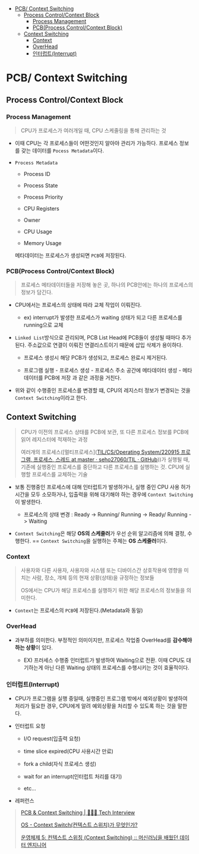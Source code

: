 - [PCB/ Context Switching](#pcb-context-switching)
  - [Process Control/Context Block](#process-controlcontext-block)
    - [Process Management](#process-management)
    - [PCB(Process Control/Context Block)](#pcbprocess-controlcontext-block)
  - [Context Switching](#context-switching)
    - [Context](#context)
    - [OverHead](#overhead)
    - [인터럽트(Interrupt)](#인터럽트interrupt)

# PCB/ Context Switching

## Process Control/Context Block

### Process Management

> CPU가 프로세스가 여러개일 때, CPU 스케줄링을 통해 관리하는 것

- 이때 CPU는 각 프로세스들이 어떤것인지 알아야 관리가 가능하다. 프로세스 정보를 갖는 데이터를 `Pocess Metadata`이다.

- `Process Metadata`
  
  - Process ID
  
  - Process State
  
  - Process Priority
  
  - CPU Registers
  
  - Owner
  
  - CPU Usage
  
  - Memory Usage
  
  메타데이터는 프로세스가 생성되면 `PCB`에 저장된다.

### PCB(Process Control/Context Block)

> 프로세스 메타데이터들을 저장해 놓은 곳, 하나의 PCB안에는 하나의 프로세스의 정보가 담긴다.

- CPU에서는 프로세스의 상태에 따라 교체 작업이 이뤄진다. 
  
  - ex) interrupt가 발생한 프로세스가 waiting 상태가 되고 다른 프로세스를 running으로 교체

- `Linked List`방식으로 관리되며, PCB List Head에 PCB들이 생성될 때마다 추가된다. 주소값으로 연결이 이뤄진 연결리스트이기 때문에 삽입 삭제가 용이하다.
  
  - 프로세스 생성시 해당 PCB가 생성되고, 프로세스 완료시 제거된다.
  
  - 프로그램 실행 - 프로세스 생성 - 프로세스 주소 공간에 메타데이터 생성 - 메타데이터를 PCB에 저장 과 같은 과정을 거친다.

- 위와 같이 수행중인 프로세스를 변경할 떄, CPU의 레지스터 정보가 변경되는 것을 `Context Switching`이라고 한다.

## Context Switching

> CPU가 이전의 프로세스 상태를 PCB에 보관, 또 다른 프로세스 정보를 PCB에 읽어 레지스터에 적재하는 과정
> 
> 여러개의 프로세스([멀티프로세스]([TIL/CS/Operating System/220915 프로그램, 프로세스, 스레드 at master · seho27060/TIL · GitHub](https://github.com/seho27060/TIL/tree/master/CS/Operating%20System/220915%20%ED%94%84%EB%A1%9C%EA%B7%B8%EB%9E%A8%2C%20%ED%94%84%EB%A1%9C%EC%84%B8%EC%8A%A4%2C%20%EC%8A%A4%EB%A0%88%EB%93%9C)))가 실행될 때, 기존에 실행중인 프로세스를 중단하고 다른 프로세스를 실행하는 것. CPU에 실행할 프로세스를 교체하는 기술

- 보통 진행중인 프로세스에 대해 인터럽트가 발생하거나, 실행 중인 CPU 사용 허가 시간을 모두 소모하거나, 입출력을 위해 대기해야 하는 경우에 `Context Switching`이 발생한다.
  
  - 프로세스의 상태 변경 : Ready -> Running/ Running -> Ready/ Running -> Waiting

- `Context Switching`은 해당 **OS의 스케줄러**가 우선 순위 알고리즘에 의해 결정, 수행한다. == `Context Switching`을 실행하는 주체는 **OS 스케줄러**이다.

### Context

> 사용자와 다른 사용자, 사용자와 시스템 또는 디바이스간 상호작용에 영향을 미치는 사람, 장소, 개체 등의 현재 상황(상태)을 규정하는 정보들
> 
> OS에서는 CPU가 해당 프로세스를 실행하기 위한 해당 프로세스의 정보들을 의미한다.

- `Context`는 프로세스의 `PCB`에 저장된다.(Metadata와 동일)

### OverHead

- 과부하를 의미한다. 부정적인 의미이지만, 프로세스 작업중 OverHead를 **감수해야 하는 상황**이 있다.
  
  - EX) 프러세스 수행중 인터럽트가 발생하여 Waiting으로 전환. 이때 CPU도 대기하는게 아닌 다른 Waiting 상태의 프로세스를 수행시키는 것이 효율적이다.

### 인터럽트(Interrupt)

- CPU가 프로그램을 실행 중일때, 실행중인 프로그램 밖에서 예외상황이 발생하여 처리가 필요한 경우, CPU에게 알려 예외상황을 처리할 수 있도록 하는 것을 말한다.


- 인터럽트 요청
  
  - I/O request(입출력 요청)
  
  - time slice expired(CPU 사용시간 만료)
  
  - fork a child(자식 프로세스 생성)
  
  - wait for an interrupt(인터럽트 처리를 대기)
  
  - etc...

- 레퍼런스

> [PCB &amp; Context Switching | 👨🏻‍💻 Tech Interview](https://gyoogle.dev/blog/computer-science/operating-system/PCB%20&%20Context%20Switching.html)
> 
> [OS - Context Switch(컨텍스트 스위치)가 무엇인가?](https://jeong-pro.tistory.com/93)
> 
> [운영체제 5: 컨텍스트 스위칭 (Context Switching) :: 머신러닝을 배웠던 데이터 엔지니어](https://hyunie-y.tistory.com/31)
